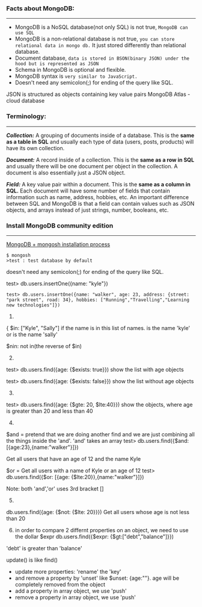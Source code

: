 ### Facts about MongoDB:
---

- MongoDB is a NoSQL database(not only SQL) is not true, `MongoDB can use SQL`
- MongoDB is a non-relational database is not true, `you can store relational data in mongo db.` It just stored differently than relational database.
- Document database, `data is stored in BSON(binary JSON) under the hood but is represented as JSON`
- Schema in MongoDB is optional and flexible.
- MongoDB syntax is `very similar to JavaScript.`
- Doesn't need any semicolon(;) for ending of the query like SQL.

JSON is structured as objects containing key value pairs
MongoDB Atlas - cloud database

### Terminology:
---

***Collection:*** A grouping of documents inside of a database. This is the **same as a table in
SQL** and usually each type of data (users, posts, products) will have its own
collection.

***Document:*** A record inside of a collection. This is the **same as a row in SQL** and usually
there will be one document per object in the collection. A document is also
essentially just a JSON object.

***Field:*** A key value pair within a document. This is the **same as a column in SQL.**
Each document will have some number of fields that contain information
such as name, address, hobbies, etc. An important difference between SQL
and MongoDB is that a field can contain values such as JSON objects, and
arrays instead of just strings, number, booleans, etc.

### Install MongoDB community edition
---

[MongoDB + mongosh installation process](https://www.golinuxcloud.com/install-mongodb-rocky-linux/)

```
$ mongosh
>test : test database by default
```

doesn't need any semicolon(;) for ending of the query like SQL.


test> db.users.insertOne({name: "kyle"})
```
test> db.users.insertOne({name: "walker", age: 23, address: {street: "park street", road: 34}, hobbies: ["Running","Travelling","Learning new technologies"]})
```
1.
{ $in: ["Kyle", "Sally"]
if the name is in this list of names. is the name 'kyle' or is the name 'sally'

$nin: not in(the reverse of $in)

2.
test> db.users.find({age: {$exists: true}})
show the list with age objects

test> db.users.find({age: {$exists: false}})
show the list without age objects

3.
test> db.users.find({age: {$gte: 20, $lte:40}})
show the objects, where age is greater than 20 and less than 40

4.
$and = pretend that we are doing another find and we are just combining all the things inside the 'and'. 'and' takes an array
test> db.users.find({$and: [{age:23},{name:"walker"}]})

Get all users that have an age of 12 and the name Kyle

$or = Get all users with a name of Kyle or an age of 12
test> db.users.find({$or: [{age: {$lte:20}},{name:"walker"}]})

Note: both 'and','or' uses 3rd bracket []

5.
db.users.find({age: {$not: {$lte: 20}}})
Get all users whose age is not less than 20

6. in order to compare 2 differnt properties on an object, we need to use the dollar $expr
db.users.find({$expr: {$gt:["debt","balance"]}})

'debt' is greater than 'balance'

update() is like find()

- update more properties: 'rename' the 'key' 
- and remove a property by 'unset' like $unset: {age:""}. age will be completely removed from the object
- add a property in array object, we use 'push'
- remove a property in array object, we use 'push'
